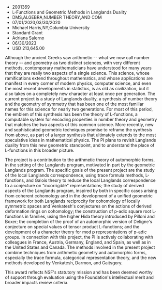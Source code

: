 
* 2001369
* L-Functions and Geometric Methods in Langlands Duality
* DMS,ALGEBRA,NUMBER THEORY,AND COM
* 07/01/2020,03/30/2020
* Michael Harris,NY,Columbia University
* Standard Grant
* Adriana Salerno
* 06/30/2023
* USD 213,645.00

Although the ancient Greeks saw arithmetic -- what we now call number theory --
and geometry as two distinct sciences, with very different methods, contemporary
mathematicians have understood for many years that they are really two aspects
of a single science. This science, whose ramifications extend throughout
mathematics, and whose applications are manifest in every corner of modern
physics, computer science, and even the most recent developments in statistics,
is as old as civilization, but it also takes on a completely new character at
least once per generation. The current project is a study of Langlands duality,
a synthesis of number theory and the geometry of symmetry that has been one of
the most familiar names for this science for nearly two generations. For most of
this period, the emblem of this synthesis has been the theory of L-functions, a
computable system for encoding properties in number theory and geometry that
matches the two aspects of this common science. More recently, new and
sophisticated geometric techniques promise to reframe the synthesis from above,
as part of a larger synthesis that ultimately extends to the most speculative
ideas in mathematical physics. The PI plans to revisit Langlands duality from
this new geometric standpoint, and to understand the place of L-functions in
this broader picture.

The project is a contribution to the arithmetic theory of automorphic forms, in
the setting of the Langlands program, motivated in part by the geometric
Langlands program. The specific goals of the present project are the study of
the local Langlands correspondence, using trace formula methods, L-functions,
and Galois theory to reduce the local Langlands correspondence to a conjecture
on "incorrigible" representations; the study of derived aspects of the Langlands
program, inspired by both in specific cases arising from coherent cohomology and
in the development of a unified geometric framework for both Langlands
reciprocity for cohomology of locally symmetric spaces and Venkatesh's
conjectures on the actions of derived deformation rings on cohomology; the
construction of p-adic square root L-functions in families, using the higher
Hida theory introduced by Pilloni and Boxer; the completion of the proof of an
automorphic version of Deligne's conjecture on special values of tensor product
L-functions; and the development of a character theory for mod p representations
of p-adic groups. In connection with this project, the PI is actively
collaborating with colleagues in France, Austria, Germany, England, and Spain,
as well as in the United States and Canada. The methods involved in the present
project combine techniques from arithmetic geometry and automorphic forms,
especially the trace formula, categorical representation theory, and the new
methods developed by Venkatesh, Darmon, and Gaitsgory.

This award reflects NSF's statutory mission and has been deemed worthy of
support through evaluation using the Foundation's intellectual merit and broader
impacts review criteria.

